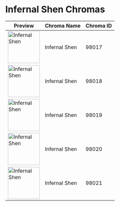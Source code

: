# Infernal Shen Chromas

| Preview | Chroma Name | Chroma ID |
|---|---|---|
| <img src='https://raw.communitydragon.org/latest/plugins/rcp-be-lol-game-data/global/default/v1/champion-chroma-images/98/98017.png' alt='Infernal Shen' width='100'> | Infernal Shen | 98017 |
| <img src='https://raw.communitydragon.org/latest/plugins/rcp-be-lol-game-data/global/default/v1/champion-chroma-images/98/98018.png' alt='Infernal Shen' width='100'> | Infernal Shen | 98018 |
| <img src='https://raw.communitydragon.org/latest/plugins/rcp-be-lol-game-data/global/default/v1/champion-chroma-images/98/98019.png' alt='Infernal Shen' width='100'> | Infernal Shen | 98019 |
| <img src='https://raw.communitydragon.org/latest/plugins/rcp-be-lol-game-data/global/default/v1/champion-chroma-images/98/98020.png' alt='Infernal Shen' width='100'> | Infernal Shen | 98020 |
| <img src='https://raw.communitydragon.org/latest/plugins/rcp-be-lol-game-data/global/default/v1/champion-chroma-images/98/98021.png' alt='Infernal Shen' width='100'> | Infernal Shen | 98021 |

